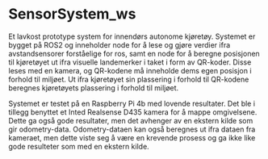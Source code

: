 # SensorSystem_ws
Et lavkost prototype system for innendørs autonome kjøretøy. Systemet er bygget på ROS2 og inneholder node for å lese og gjøre verdier ifra avstandsensorer forståelige for ros, samt en node for å beregne posisjonen til kjøretøyet ut ifra visuelle landemerker i taket i form av QR-koder. Disse leses med en kamera, og QR-kodene må inneholde dems egen posisjon i forhold til miljøet. Ut ifra kjøretøyet sin plassering i forhold til QR-kodene beregnes kjøretøyets plassering i forhold til miljøet.

Systemet er testet på en Raspberry Pi 4b med lovende resultater. Det ble i tillegg benyttet et Inted Realsense D435 kamera for å mappe omgivelsene. Dette ga også gode resultater, men det avhenger av en ekstern kilde som gir odometry-data. Odometry-dataen kan også beregnes ut ifra dataen fra kameraet, men dette viste seg å være en krevende prosess og ga ikke like gode resulteter som med en ekstern kilde. 
